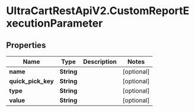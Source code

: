 # UltraCartRestApiV2.CustomReportExecutionParameter

## Properties

Name | Type | Description | Notes
------------ | ------------- | ------------- | -------------
**name** | **String** |  | [optional] 
**quick_pick_key** | **String** |  | [optional] 
**type** | **String** |  | [optional] 
**value** | **String** |  | [optional] 


